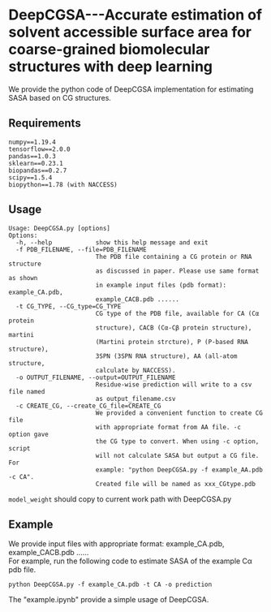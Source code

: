 # DeepCGSA---Accurate estimation of solvent accessible surface area for coarse-grained biomolecular structures with deep learning
We provide the python code of DeepCGSA implementation for estimating SASA based on CG structures.
## Requirements
```
numpy==1.19.4  
tensorflow==2.0.0  
pandas==1.0.3  
sklearn==0.23.1  
biopandas==0.2.7  
scipy==1.5.4  
biopython==1.78 (with NACCESS)
```
## Usage
```
Usage: DeepCGSA.py [options]
Options:
  -h, --help            show this help message and exit
  -f PDB_FILENAME, --file=PDB_FILENAME
                        The PDB file containing a CG protein or RNA structure
                        as discussed in paper. Please use same format as shown
                        in example input files (pdb format): example_CA.pdb,
                        example_CACB.pdb ......
  -t CG_TYPE, --CG_type=CG_TYPE
                        CG type of the PDB file, available for CA (Cα protein
                        structure), CACB (Cα-Cβ protein structure), martini
                        (Martini protein strcture), P (P-based RNA structure),
                        3SPN (3SPN RNA structure), AA (all-atom structure,
                        calculate by NACCESS). 
  -o OUTPUT_FILENAME, --output=OUTPUT_FILENAME
                        Residue-wise prediction will write to a csv file named
                        as output_filename.csv
  -c CREATE_CG, --create_CG_file=CREATE_CG
                        We provided a convenient function to create CG file
                        with appropriate format from AA file. -c option gave
                        the CG type to convert. When using -c option, script
                        will not calculate SASA but output a CG file. For
                        example: "python DeepCGSA.py -f example_AA.pdb -c CA".
                        Created file will be named as xxx_CGtype.pdb
```
`model_weight` should copy to current work path with DeepCGSA.py
## Example
We provide input files with appropriate format: example_CA.pdb, example_CACB.pdb ......   
For example, run the following code to estimate SASA of the example Cα pdb file.
```
python DeepCGSA.py -f example_CA.pdb -t CA -o prediction
```
The "example.ipynb" provide a simple usage of DeepCGSA.





